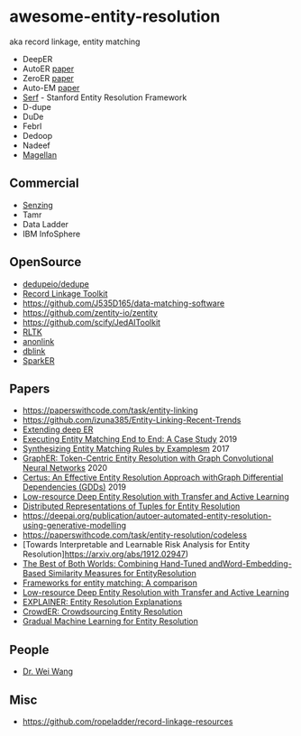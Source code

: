 # awesome-entity-resolution

aka record linkage, entity matching

- DeepER
- AutoER [paper](https://arxiv.org/pdf/1908.06049v1.pdf)
- ZeroER [paper](https://arxiv.org/pdf/1908.06049.pdf)
- Auto-EM [paper](https://www.microsoft.com/en-us/research/uploads/prod/2019/04/Auto-EM.pdf)
- [Serf](https://github.com/trevorprater/serf) - Stanford Entity Resolution Framework
- D-dupe
- DuDe
- Febrl
- Dedoop
- Nadeef
- [Magellan](https://sites.google.com/site/anhaidgroup/projects/magellan)

## Commercial
- [Senzing](https://senzing.com)
- Tamr
- Data Ladder
- IBM InfoSphere

## OpenSource
- [dedupeio/dedupe](https://github.com/dedupeio/dedupe)
- [Record Linkage Toolkit](https://github.com/J535D165/recordlinkage)
- https://github.com/J535D165/data-matching-software
- https://github.com/zentity-io/zentity
- https://github.com/scify/JedAIToolkit
- [RLTK](https://github.com/usc-isi-i2/rltk)
- [anonlink](https://github.com/data61/anonlink)
- [dblink](https://github.com/cleanzr/dblink)
- [SparkER](https://github.com/Gaglia88/sparker)

## Papers
- https://paperswithcode.com/task/entity-linking
- https://github.com/izuna385/Entity-Linking-Recent-Trends
- [Extending deep ER](https://github.com/zhao1701/extending-deep-ER)
- [Executing Entity Matching End to End: A Case Study](http://pages.cs.wisc.edu/~anhai/papers1/umetrics-edbt19.pdf) 2019
- [Synthesizing Entity Matching Rules by Examplesm](https://vamsikrishna1902.github.io/files/VLDB-2017.pdf) 2017
- [GraphER: Token-Centric Entity Resolution with Graph Convolutional Neural Networks](https://aaai.org/ojs/index.php/AAAI/article/view/6330/6186) 2020
- [Certus: An Effective Entity Resolution Approach withGraph Differential Dependencies (GDDs)](http://www.vldb.org/pvldb/vol12/p653-kwashie.pdf) 2019
- [Low-resource Deep Entity Resolution with Transfer and Active Learning](https://arxiv.org/abs/1906.08042)
- [Distributed Representations of Tuples for Entity Resolution](https://arxiv.org/pdf/1710.00597.pdf)
- https://deepai.org/publication/autoer-automated-entity-resolution-using-generative-modelling
- https://paperswithcode.com/task/entity-resolution/codeless
- [Towards Interpretable and Learnable Risk Analysis for Entity Resolution]https://arxiv.org/abs/1912.02947)
- [The Best of Both Worlds: Combining Hand-Tuned andWord-Embedding-Based Similarity Measures for EntityResolution](https://btw.informatik.uni-rostock.de/download/tagungsband/B5-2.pdf)
- [Frameworks for entity matching: A comparison](https://nikhilnkini.files.wordpress.com/2017/04/kopcke-dke09_frameworksforentitymatchingacomparison.pdf)
- [Low-resource Deep Entity Resolution with Transfer and Active Learning](https://deepai.org/publication/low-resource-deep-entity-resolution-with-transfer-and-active-learning)
- [EXPLAINER: Entity Resolution Explanations](https://www.cs.purdue.edu/homes/aref/IDAS/A-ExplainER.pdf)
- [CrowdER: Crowdsourcing Entity Resolution](https://amplab.cs.berkeley.edu/wp-content/uploads/2012/06/crowder-vldb12.pdf)
- [Gradual Machine Learning for Entity Resolution](https://arxiv.org/pdf/1810.12125.pdf)

## People

- [Dr. Wei Wang](http://www.cse.unsw.com/~weiw/)

## Misc

- https://github.com/ropeladder/record-linkage-resources

